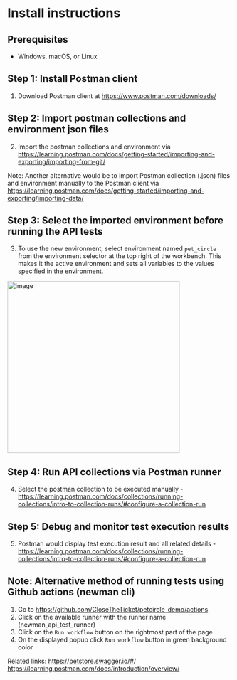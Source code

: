 # Install instructions

## Prerequisites

- Windows, macOS, or Linux

## Step 1: Install Postman client

1. Download Postman client at https://www.postman.com/downloads/

## Step 2: Import postman collections and environment json files
2. Import the postman collections and environment via https://learning.postman.com/docs/getting-started/importing-and-exporting/importing-from-git/

Note: Another alternative would be to import Postman collection (.json) files and environment manually to the Postman client via https://learning.postman.com/docs/getting-started/importing-and-exporting/importing-data/


## Step 3: Select the imported environment before running the API tests 
3. To use the new environment, select environment named `pet_circle` from the environment selector at the top right of the workbench. This makes it the active environment and sets all variables to the values specified in the environment.

<img width="387" alt="image" src="https://github.com/user-attachments/assets/0e367d9f-1cc5-4823-b1c5-4417d64a2225">

## Step 4: Run API collections via Postman runner
4. Select the postman collection to be executed manually - https://learning.postman.com/docs/collections/running-collections/intro-to-collection-runs/#configure-a-collection-run

## Step 5: Debug and monitor test execution results
5. Postman would display test execution result and all related details - https://learning.postman.com/docs/collections/running-collections/intro-to-collection-runs/#configure-a-collection-run 

## Note: Alternative method of running tests using Github actions (newman cli)
1. Go to https://github.com/CloseTheTicket/petcircle_demo/actions
2. Click on the available runner with the runner name (newman_api_test_runner)
3. Click on the `Run workflow` button on the rightmost part of the page
4. On the displayed popup click `Run workflow` button in green background color


Related links:
https://petstore.swagger.io/#/
https://learning.postman.com/docs/introduction/overview/
